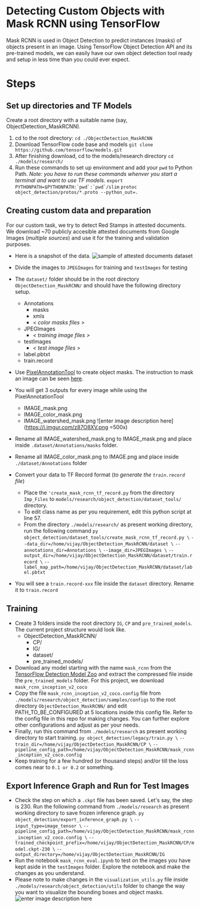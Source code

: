 # Detecting Custom Objects with Mask RCNN using TensorFlow

Mask RCNN is used in Object Detection to predict instances (masks) of objects present in an image. Using TensorFlow Object Detection API and its pre-trained models, we can easily have our own object detection tool ready and setup in less time than you could ever expect.

# Steps

## Set up directories and TF Models
Create a root directory with a suitable name (say, ObjectDetection_MaskRCNN).

 1. cd to the root directory: 
 `cd ./ObjectDetection_MaskRCNN`
 2. Download TensorFlow code base and models
	 `git clone https://github.com/tensorflow/models.git`
3. After finishing download, cd to the models/research directory
   `cd ./models/research/` 
4. Run these commands to set up environment and add your `pwd` to Python Path. *Note: you have to run these commands whenver you start a terminal and want to use TF models.*
``export PYTHONPATH=$PYTHONPATH:`pwd`:`pwd`/slim``
``protoc object_detection/protos/*.proto --python_out=.``

## Creating custom data and preparation

For our custom task, we try to detect Red Stamps in attested documents. We download ~70 publicly accesible attested documents from Google Images (*multiple sources*) and use it for the training and validation purposes.


 - Here is a snapshot of the data.
 ![sample of attested documents dataset](https://i.imgur.com/peHRpQt.jpg)
 - Divide the images to `JPEGImages` for training and `testImages` for testing
 - The `dataset/` folder should be in the root directory `ObjectDetection_MaskRCNN/` and should have the following directory setup.
	 - Annotations
		 - masks
		 - xmls
		 - *< color masks files >*
	 - JPEGImages
		 - *< training image files >*
	 - testImages
		 - *< test image files >*
	 - label.pbtxt
	 - train.record
 - Use [PixelAnnotationTool](https://github.com/abreheret/PixelAnnotationTool/releases) to create object masks. The instruction to mask an image can be seen [here](https://www.youtube.com/watch?v=wxi2dInWDnI).
 - You will get 3 outputs for every image while using the PixelAnnotationTool
	 - IMAGE_mask.png
	 - IMAGE_color_mask.png
	 - IMAGE_watershed_mask.png
		![enter image description here](https://i.imgur.com/z87O8XV.png =500x)
 - Rename all IMAGE_watershed_mask.png to IMAGE_mask.png and place inside `.dataset/Annotations/masks` folder.
 - Rename all IMAGE_color_mask.png to IMAGE.png and place inside `./dataset/Annotations` folder
 - Convert your data to TF Record format (*to generate the `train.record` file*)
	 -  Place the `'create_mask_rcnn_tf_record.py` from the directory `Imp_Files` to `models/research/object_detection/dataset_tools/` directory.
	 - To edit class name as per you requirement, edit this python script at line 57.
	 - From the directory `./models/research/` as present working directory, run the following command
	 `py object_detection/dataset_tools/create_mask_rcnn_tf_record.py \`
	 `--data_dir=/home/vijay/ObjectDetection_MaskRCNN/dataset \`
	 `--annotations_dir=Annotations \`
	 `--image_dir=JPEGImages \`
	 `--output_dir=/home/vijay/ObjectDetection_MaskRCNN/dataset/train.record \`
	 `--label_map_path=/home/vijay/ObjectDetection_MaskRCNN/dataset/label.pbtxt`

- You will see a `train.record-xxx` file inside the `dataset` directory. Rename it to `train.record`

## Training

 - Create 3 folders inside the root directory `IG`, `CP` and `pre_trained_models`. The current project structure would look like.
	 - ObjectDetection_MaskRCNN/
		 - CP/
		 - IG/
		 - dataset/
		 - pre_trained_models/
- Download any model starting with the name `mask_rcnn` from the [TensorFlow Detection Model Zoo](https://github.com/tensorflow/models/blob/master/research/object_detection/g3doc/detection_model_zoo.md) and extract the compressed file inside the `pre_trained_models` folder. For this project, we download `mask_rcnn_inception_v2_coco`
- Copy the file `mask_rcnn_inception_v2_coco.config` file from `./models/research/object_detection/samples/configs` to the root directory `ObjectDetection_MaskRCNN/` and edit PATH_TO_BE_CONFIGURED at 5 locations inside this config file. Refer to the config file in this repo for making changes. You can further explore other configurations and adjust as per your needs.
- Finally, run this command from `./models/research` as present working directory to start training.
`py object_detection/legacy/train.py \`
`--train_dir=/home/vijay/ObjectDetection_MaskRCNN/CP \`
 `--pipeline_config_path=/home/vijay/ObjectDetection_MaskRCNN/mask_rcnn_inception_v2_coco.config`
 - Keep training for a few hundred (or thousand steps) and/or till the loss comes near to `0.1 or 0.2` or something.
## Export Inference Graph and Run for Test Images
- Check the step on which a `.ckpt` file has been saved. Let's say, the step is 230. Run the following command from `./models/research` as present working directory to save frozen inference graph.
`py object_detection/export_inference_graph.py \`
`--input_type=image_tensor \`
`--pipeline_config_path=/home/vijay/ObjectDetection_MaskRCNN/mask_rcnn_inception_v2_coco.config \`
`--trained_checkpoint_prefix=/home/vijay/ObjectDetection_MaskRCNN/CP/model.ckpt-230 \` 
`--output_directory=/home/vijay/ObjectDetection_MaskRCNN/IG`
- Run the notebook `mask_rcnn_eval.ipynb` to test on the images you have kept aside in the `testImages` folder. Explore the notebook and make the changes as you understand.
- Please note to make changes in the `visualization_utils.py` file inside `./models/research/object_detection/utils` folder to change the way you want to visualize the bounding boxes and object masks.
![enter image description here](https://i.imgur.com/ceN8b10.png)
<!--stackedit_data:
eyJoaXN0b3J5IjpbLTE3ODgzMzkzNjldfQ==
-->